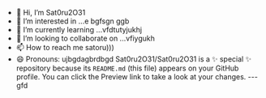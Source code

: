 - 👋 Hi, I’m Sat0ru2O31
- 👀 I’m interested in ...e bgfsgn ggb
- 🌱 I’m currently learning ...vfdtutyjukhj
- 💞️ I’m looking to collaborate on ...vfiygukh
- 📫 How to reach me satoru)))
- 😄 Pronouns: ujbgdagbrdbgd
Sat0ru2O31/Sat0ru2O31 is a ✨ special ✨ repository because its `README.md` (this file) appears on your GitHub profile.
You can click the Preview link to take a look at your changes.
---gfd
